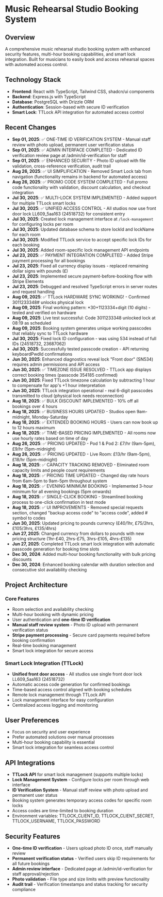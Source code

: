 # Music Rehearsal Studio Booking System

## Overview
A comprehensive music rehearsal studio booking system with enhanced security features, multi-hour booking capabilities, and smart lock integration. Built for musicians to easily book and access rehearsal spaces with automated access control.

## Technology Stack
- **Frontend**: React with TypeScript, Tailwind CSS, shadcn/ui components
- **Backend**: Express.js with TypeScript
- **Database**: PostgreSQL with Drizzle ORM
- **Authentication**: Session-based with secure ID verification
- **Smart Lock**: TTLock API integration for automated access control

## Recent Changes
- **Sep 01, 2025**: ✅ ONE-TIME ID VERIFICATION SYSTEM - Manual staff review with photo upload, permanent user verification status
- **Sep 01, 2025**: ✅ ADMIN INTERFACE COMPLETED - Dedicated ID verification review page at /admin/id-verification for staff
- **Sep 01, 2025**: ✅ ENHANCED SECURITY - Photo ID upload with file validation, cross-reference verification, audit trail
- **Aug 26, 2025**: ✅ UI SIMPLIFICATION - Removed Smart Lock tab from navigation (functionality remains in backend for automated access)
- **Aug 26, 2025**: ✅ PROMO CODE SYSTEM COMPLETED - Full promo code functionality with validation, discount calculation, and checkout integration
- **Jul 30, 2025**: ✅ MULTI-LOCK SYSTEM IMPLEMENTED - Added support for multiple TTLock smart locks
- **Jul 30, 2025**: ✅ UNIFIED ACCESS CONTROL - All studios now use front door lock LL609_5aa163 (24518732) for consistent entry
- **Jul 30, 2025**: Created lock management interface at `/lock-management` for configuring locks per room
- **Jul 30, 2025**: Updated database schema to store lockId and lockName for each room
- **Jul 30, 2025**: Modified TTLock service to accept specific lock IDs for each booking
- **Jul 30, 2025**: Added room-specific lock management API endpoints
- **Jul 23, 2025**: ✅ PAYMENT INTEGRATION COMPLETED - Added Stripe payment processing for all bookings
- **Jul 23, 2025**: Fixed all currency display issues - replaced remaining dollar signs with pounds (£)
- **Jul 23, 2025**: Implemented secure payment-before-booking flow with Stripe Elements
- **Jul 23, 2025**: Debugged and resolved TypeScript errors in server routes and request handling
- **Aug 09, 2025**: ✅ TTLock HARDWARE SYNC WORKING! - Confirmed 3011233348# unlocks physical lock
- **Aug 09, 2025**: Final working pattern: *30+1123334+digit (10 digits) - tested and verified on hardware
- **Aug 09, 2025**: Live test successful: Code 3011233348 unlocked lock at 08:19 as scheduled
- **Aug 09, 2025**: Booking system generates unique working passcodes that reliably sync to TTLock hardware
- **Jul 30, 2025**: Fixed lock ID configuration - was using 534 instead of full IDs (24518732, 23687062)
- **Jul 30, 2025**: Successfully tested passcode creation - API returning keyboardPwdId confirmations
- **Jun 30, 2025**: Enhanced diagnostics reveal lock "Front door" (SN534) requires admin permissions and API access
- **Jun 30, 2025**: ✅ TIMEZONE ISSUE RESOLVED - TTLock app displays correct booking times (passcode 354185 confirmed)
- **Jun 30, 2025**: Fixed TTLock timezone calculation by subtracting 1 hour to compensate for app's +1 hour interpretation
- **Jun 30, 2025**: TTLock integration operational - real 6-digit passcodes transmitted to cloud (physical lock needs reconnection)
- **Aug 18, 2025**: ✅ BULK DISCOUNT IMPLEMENTED - 10% off all bookings over 4 hours
- **Aug 18, 2025**: ✅ BUSINESS HOURS UPDATED - Studios open 9am-midnight, Monday-Saturday
- **Aug 18, 2025**: ✅ EXTENDED BOOKING HOURS - Users can now book up to 12 hours maximum
- **Aug 18, 2025**: ✅ TIME-BASED PRICING IMPLEMENTED - All rooms now use hourly rates based on time of day
- **Aug 26, 2025**: ✅ PRICING UPDATED - Pod 1 & Pod 2: £7/hr (9am-5pm), £9/hr (5pm-midnight)
- **Aug 26, 2025**: ✅ PRICING UPDATED - Live Room: £13/hr (9am-5pm), £18/hr (5pm-midnight)
- **Aug 18, 2025**: ✅ CAPACITY TRACKING REMOVED - Eliminated room capacity limits and people count requirements
- **Aug 18, 2025**: ✅ PRICING TIME UPDATED - Changed day rate hours from 6am-5pm to 9am-5pm throughout system
- **Aug 18, 2025**: ✅ EVENING MINIMUM BOOKING - Implemented 3-hour minimum for all evening bookings (5pm onwards)
- **Aug 18, 2025**: ✅ SINGLE-CLICK BOOKING - Streamlined booking process to one-click confirmation in test mode
- **Aug 18, 2025**: ✅ UI IMPROVEMENTS - Removed special requests section, changed "backup access code" to "access code", added # symbol to codes
- **Jun 30, 2025**: Updated pricing to pounds currency (£40/1hr, £75/2hrs, £105/3hrs, £135/4hrs)
- **Jun 27, 2025**: Changed currency from dollars to pounds with new pricing structure (1hr-£40, 2hrs-£75, 3hrs-£105, 4hrs-£135)
- **Jun 27, 2025**: Completed TTLock smart lock integration with automatic passcode generation for booking time slots
- **Dec 30, 2024**: Added multi-hour booking functionality with bulk pricing discounts
- **Dec 30, 2024**: Enhanced booking calendar with duration selection and consecutive slot availability checking

## Project Architecture

### Core Features
- Room selection and availability checking
- Multi-hour booking with dynamic pricing
- User authentication and **one-time ID verification**
- **Manual staff review system** - Photo ID upload with permanent verification status
- **Stripe payment processing** - Secure card payments required before booking confirmation
- Real-time booking management
- Smart lock integration for secure access

### Smart Lock Integration (TTLock)
- **Unified front door access** - All studios use single front door lock LL609_5aa163 (24518732)
- Automatic access code generation for confirmed bookings
- Time-based access control aligned with booking schedules
- Remote lock management through TTLock API
- Lock management interface for easy configuration
- Centralized access logging and monitoring

## User Preferences
- Focus on security and user experience
- Prefer automated solutions over manual processes
- Multi-hour booking capability is essential
- Smart lock integration for seamless access control

## API Integrations
- **TTLock API** for smart lock management (supports multiple locks)
- **Lock Management System** - Configure locks per room through web interface
- **ID Verification System** - Manual staff review with photo upload and permanent user status
- Booking system generates temporary access codes for specific room locks
- Access codes are time-limited to booking duration
- Environment variables: TTLOCK_CLIENT_ID, TTLOCK_CLIENT_SECRET, TTLOCK_USERNAME, TTLOCK_PASSWORD

## Security Features
- **One-time ID verification** - Users upload photo ID once, staff manually review
- **Permanent verification status** - Verified users skip ID requirements for all future bookings
- **Admin review interface** - Dedicated page at /admin/id-verification for staff approval/rejection
- **Photo validation** - File type and size limits with preview functionality
- **Audit trail** - Verification timestamps and status tracking for security compliance